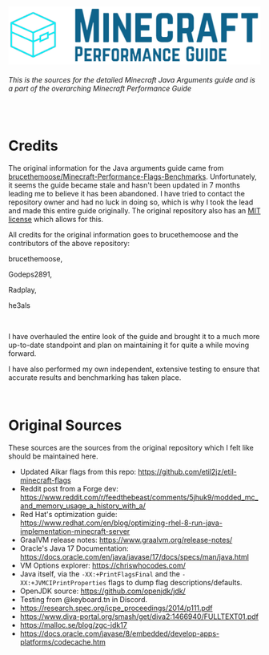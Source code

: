 ![Minecraft Performance Guide Logo - Full][Logo Full]

###### This is the sources for the detailed Minecraft Java Arguments guide and is a part of the overarching Minecraft Performance Guide

<br>

Credits
======

The original information for the Java arguments guide came from [brucethemoose/Minecraft-Performance-Flags-Benchmarks](https://github.com/brucethemoose/Minecraft-Performance-Flags-Benchmarks). Unfortunately, it seems the guide became stale and hasn't been updated in 7 months leading me to believe it has been abandoned. I have tried to contact the repository owner and had no luck in doing so, which is why I took the lead and made this entire guide originally. The original repository also has an [MIT license](https://github.com/brucethemoose/Minecraft-Performance-Flags-Benchmarks/blob/main/License.txt) which allows for this.

All credits for the original information goes to brucethemoose and the contributors of the above repository:

brucethemoose,

Godeps2891,

Radplay,

he3als

<br>

I have overhauled the entire look of the guide and brought it to a much more up-to-date standpoint and plan on maintaining it for quite a while moving forward.

I have also performed my own independent, extensive testing to ensure that accurate results and benchmarking has taken place.

<br>

Original Sources
======

These sources are the sources from the original repository which I felt like should be maintained here.

- Updated Aikar flags from this repo: https://github.com/etil2jz/etil-minecraft-flags
- Reddit post from a Forge dev: https://www.reddit.com/r/feedthebeast/comments/5jhuk9/modded_mc_and_memory_usage_a_history_with_a/
- Red Hat's optimization guide: https://www.redhat.com/en/blog/optimizing-rhel-8-run-java-implementation-minecraft-server
- GraalVM release notes: https://www.graalvm.org/release-notes/
- Oracle's Java 17 Documentation: https://docs.oracle.com/en/java/javase/17/docs/specs/man/java.html
- VM Options explorer: https://chriswhocodes.com/
- Java itself, via the `-XX:+PrintFlagsFinal` and the `-XX:+JVMCIPrintProperties` flags to dump flag descriptions/defaults.
- OpenJDK source: https://github.com/openjdk/jdk/
- Testing from @keyboard.tn in Discord.
- https://research.spec.org/icpe_proceedings/2014/p111.pdf
- https://www.diva-portal.org/smash/get/diva2:1466940/FULLTEXT01.pdf
- https://malloc.se/blog/zgc-jdk17
- https://docs.oracle.com/javase/8/embedded/develop-apps-platforms/codecache.htm


[Logo Small]: ./assets/Minecraft%20Performance%20Guide%20-%20Logo.png "Minecraft Performance Guide Logo - Small"
[Logo Full]: ./assets/Minecraft%20Performance%20Guide%20-%20Full.png "Minecraft Performance Guide Logo - Full"

[Spark - Curseforge]: https://www.curseforge.com/minecraft/mc-mods/spark "test"
[Spark - Modrinth]: https://modrinth.com/mod/spark?hl=en-US

[Observable - Curseforge]: https://www.curseforge.com/minecraft/mc-mods/observable
[Observable - Modrinth]: https://modrinth.com/mod/observable

[LagGoggles - Curseforge]: https://www.curseforge.com/minecraft/mc-mods/laggoggles